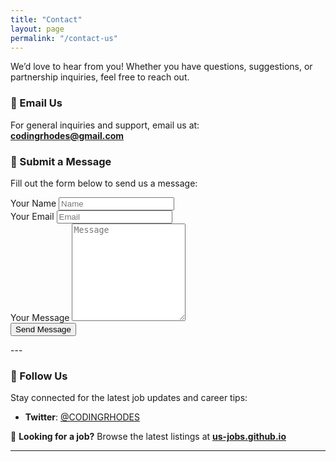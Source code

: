 ```yaml
---
title: "Contact"
layout: page
permalink: "/contact-us"
---
```


We’d love to hear from you! Whether you have questions, suggestions, or partnership inquiries, feel free to reach out.  

### 📧 Email Us  
For general inquiries and support, email us at:  
**[codingrhodes@gmail.com](mailto:codingrhodes@gmail.com)**  

### 📝 Submit a Message  
Fill out the form below to send us a message:  

  <form class="form" action="{% if site.contact.email %}https://formspree.io/{{site.contact.email}}{% else %}https://formspree.io/f/mvgzqzzn{% endif %}" method="POST">
    <div class="form__group">
      <label class="form__label screen-reader-text" for="form-name">Your Name</label>
      <input class="form__input" id="form-name" type="text" name="name" placeholder="Name" required>
    </div>
    <div class="form__group">
      <label class="form__label screen-reader-text" for="form-email">Your Email</label>
      <input class="form__input" id="form-email" type="email" name="_replyto" placeholder="Email" required>
    </div>
    <div class="form__group">
      <label class="form__label screen-reader-text" for="form-text">Your Message</label>
      <textarea class="form__input" id="form-text" name="text" rows="10" placeholder="Message" required></textarea>
    </div>
    <div class="form__group">
      <button class="button button--dark" type="submit">Send Message</button>
    </div>
  </form>
---

### 📍 Follow Us  
Stay connected for the latest job updates and career tips:  
- **Twitter**: [@CODINGRHODES](https://twitter.com/CODINGRHODES)  

📌 **Looking for a job?** Browse the latest listings at **[us-jobs.github.io](https://us-jobs.github.io/)**  

---